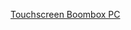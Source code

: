 ---
layout: post
wordpress_id: 85
wordpress_url: http://noesbueno.com/archives/85
date: '2006-03-16 19:32:25 -0600'
date_gmt: '2006-03-17 00:32:25 -0600'
body: |
  <p><a href="http://www.gutterslide.com/boomboxpc/">Touchscreen Boombox PC</a></p>
---